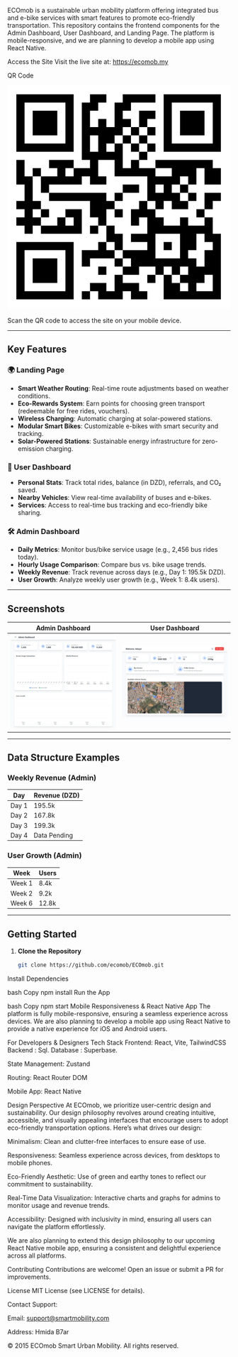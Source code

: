 ECOmob is a sustainable urban mobility platform offering integrated bus and e-bike services with smart features to promote eco-friendly transportation. This repository contains the frontend components for the Admin Dashboard, User Dashboard, and Landing Page. The platform is mobile-responsive, and we are planning to develop a mobile app using React Native.

Access the Site
Visit the live site at: https://ecomob.my

QR Code

![QR](./images/qr.svg)

Scan the QR code to access the site on your mobile device.

---

## Key Features

### 🌍 Landing Page
- **Smart Weather Routing**: Real-time route adjustments based on weather conditions.
- **Eco-Rewards System**: Earn points for choosing green transport (redeemable for free rides, vouchers).
- **Wireless Charging**: Automatic charging at solar-powered stations.
- **Modular Smart Bikes**: Customizable e-bikes with smart security and tracking.
- **Solar-Powered Stations**: Sustainable energy infrastructure for zero-emission charging.

### 👤 User Dashboard
- **Personal Stats**: Track total rides, balance (in DZD), referrals, and CO₂ saved.
- **Nearby Vehicles**: View real-time availability of buses and e-bikes.
- **Services**: Access to real-time bus tracking and eco-friendly bike sharing.

### 🛠️ Admin Dashboard
- **Daily Metrics**: Monitor bus/bike service usage (e.g., 2,456 bus rides today).
- **Hourly Usage Comparison**: Compare bus vs. bike usage trends.
- **Weekly Revenue**: Track revenue across days (e.g., Day 1: 195.5k DZD).
- **User Growth**: Analyze weekly user growth (e.g., Week 1: 8.4k users).

---

## Screenshots

| Admin Dashboard          | User Dashboard           |
|--------------------------|--------------------------|
| ![Admin](./images/admin-dashbourd.png) | ![User](./images/user-dashbourd.png) |

---

## Data Structure Examples

### Weekly Revenue (Admin)
| Day   | Revenue (DZD) |
|-------|---------------|
| Day 1 | 195.5k        |
| Day 2 | 167.8k        |
| Day 3 | 199.3k        |
| Day 4 | Data Pending  | *// Note: Example placeholder*

### User Growth (Admin)
| Week  | Users  |
|-------|--------|
| Week 1| 8.4k   |
| Week 2| 9.2k   |
| Week 6| 12.8k  |

---

## Getting Started

1. **Clone the Repository**
   ```bash
   git clone https://github.com/ecomob/ECOmob.git
Install Dependencies

bash
Copy
npm install
Run the App

bash
Copy
npm start
Mobile Responsiveness & React Native App
The platform is fully mobile-responsive, ensuring a seamless experience across devices. We are also planning to develop a mobile app using React Native to provide a native experience for iOS and Android users.


For Developers & Designers
Tech Stack
Frontend: React, Vite, TailwindCSS
Backend : Sql.
Database : Superbase.


State Management: Zustand

Routing: React Router DOM

Mobile App: React Native 

Design Perspective
At ECOmob, we prioritize user-centric design and sustainability. Our design philosophy revolves around creating intuitive, accessible, and visually appealing interfaces that encourage users to adopt eco-friendly transportation options. Here’s what drives our design:

Minimalism: Clean and clutter-free interfaces to ensure ease of use.

Responsiveness: Seamless experience across devices, from desktops to mobile phones.

Eco-Friendly Aesthetic: Use of green and earthy tones to reflect our commitment to sustainability.

Real-Time Data Visualization: Interactive charts and graphs for admins to monitor usage and revenue trends.

Accessibility: Designed with inclusivity in mind, ensuring all users can navigate the platform effortlessly.

We are also planning to extend this design philosophy to our upcoming React Native mobile app, ensuring a consistent and delightful experience across all platforms.

Contributing
Contributions are welcome! Open an issue or submit a PR for improvements.

License
MIT License (see LICENSE for details).

Contact
Support: 

Email: support@smartmobility.com

Address: Hmida B7ar 

© 2015 ECOmob Smart Urban Mobility. All rights reserved.
